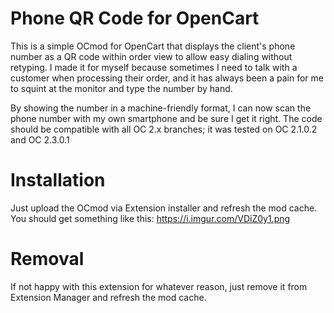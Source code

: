 # Phone QR Code for OpenCart
This is a simple OCmod for OpenCart that displays the client's phone number as a QR code within order view to allow easy dialing without retyping. I made it for myself because sometimes I need to talk with a customer when processing their order, and it has always been a pain for me to squint at the monitor and type the number by hand.

By showing the number in a machine-friendly format, I can now scan the phone number with my own smartphone and be sure I get it right.
The code should be compatible with all OC 2.x branches; it was tested on OC 2.1.0.2 and OC 2.3.0.1

# Installation
Just upload the OCmod via Extension installer and refresh the mod cache. You should get something like this:
https://i.imgur.com/VDiZ0y1.png

# Removal
If not happy with this extension for whatever reason, just remove it from Extension Manager and refresh the mod cache.
